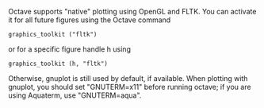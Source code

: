Octave supports "native" plotting using OpenGL and FLTK. You can activate
it for all future figures using the Octave command

    graphics_toolkit ("fltk")

or for a specific figure handle h using

    graphics_toolkit (h, "fltk")

Otherwise, gnuplot is still used by default, if available.
When plotting with gnuplot, you should set "GNUTERM=x11" before running octave;
if you are using Aquaterm, use "GNUTERM=aqua".
